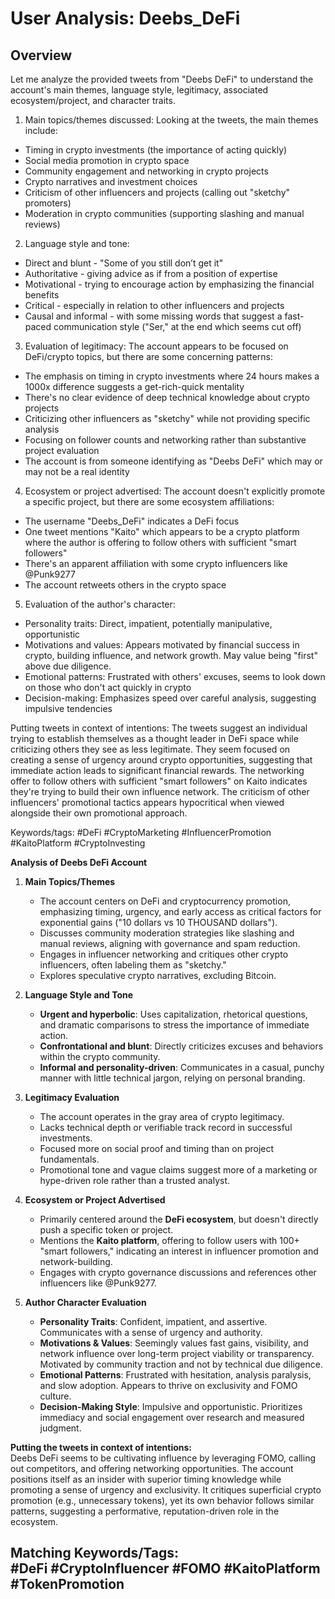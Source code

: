 # User Analysis: Deebs_DeFi

## Overview

<think>
Let me analyze the provided tweets from "Deebs DeFi" to understand the account's main themes, language style, legitimacy, associated ecosystem/project, and character traits.

1. Main topics/themes discussed:
Looking at the tweets, the main themes include:
- Timing in crypto investments (the importance of acting quickly)
- Social media promotion in crypto space
- Community engagement and networking in crypto projects
- Crypto narratives and investment choices
- Criticism of other influencers and projects (calling out "sketchy" promoters)
- Moderation in crypto communities (supporting slashing and manual reviews)

2. Language style and tone:
- Direct and blunt - "Some of you still don’t get it"
- Authoritative - giving advice as if from a position of expertise
- Motivational - trying to encourage action by emphasizing the financial benefits
- Critical - especially in relation to other influencers and projects
- Causal and informal - with some missing words that suggest a fast-paced communication style ("Ser," at the end which seems cut off)

3. Evaluation of legitimacy:
The account appears to be focused on DeFi/crypto topics, but there are some concerning patterns:
- The emphasis on timing in crypto investments where 24 hours makes a 1000x difference suggests a get-rich-quick mentality
- There's no clear evidence of deep technical knowledge about crypto projects
- Criticizing other influencers as "sketchy" while not providing specific analysis
- Focusing on follower counts and networking rather than substantive project evaluation
- The account is from someone identifying as "Deebs DeFi" which may or may not be a real identity

4. Ecosystem or project advertised:
The account doesn't explicitly promote a specific project, but there are some ecosystem affiliations:
- The username "Deebs_DeFi" indicates a DeFi focus
- One tweet mentions "Kaito" which appears to be a crypto platform where the author is offering to follow others with sufficient "smart followers"
- There's an apparent affiliation with some crypto influencers like @Punk9277
- The account retweets others in the crypto space

5. Evaluation of the author's character:
- Personality traits: Direct, impatient, potentially manipulative, opportunistic
- Motivations and values: Appears motivated by financial success in crypto, building influence, and network growth. May value being "first" above due diligence.
- Emotional patterns: Frustrated with others' excuses, seems to look down on those who don't act quickly in crypto
- Decision-making: Emphasizes speed over careful analysis, suggesting impulsive tendencies

Putting tweets in context of intentions:
The tweets suggest an individual trying to establish themselves as a thought leader in DeFi space while criticizing others they see as less legitimate. They seem focused on creating a sense of urgency around crypto opportunities, suggesting that immediate action leads to significant financial rewards. The networking offer to follow others with sufficient "smart followers" on Kaito indicates they're trying to build their own influence network. The criticism of other influencers' promotional tactics appears hypocritical when viewed alongside their own promotional approach.

Keywords/tags:
#DeFi
#CryptoMarketing
#InfluencerPromotion
#KaitoPlatform
#CryptoInvesting
</think>

**Analysis of Deebs DeFi Account**

1. **Main Topics/Themes**  
   - The account centers on DeFi and cryptocurrency promotion, emphasizing timing, urgency, and early access as critical factors for exponential gains ("10 dollars vs 10 THOUSAND dollars").  
   - Discusses community moderation strategies like slashing and manual reviews, aligning with governance and spam reduction.  
   - Engages in influencer networking and critiques other crypto influencers, often labeling them as "sketchy."  
   - Explores speculative crypto narratives, excluding Bitcoin.

2. **Language Style and Tone**  
   - **Urgent and hyperbolic**: Uses capitalization, rhetorical questions, and dramatic comparisons to stress the importance of immediate action.  
   - **Confrontational and blunt**: Directly criticizes excuses and behaviors within the crypto community.  
   - **Informal and personality-driven**: Communicates in a casual, punchy manner with little technical jargon, relying on personal branding.

3. **Legitimacy Evaluation**  
   - The account operates in the gray area of crypto legitimacy.  
   - Lacks technical depth or verifiable track record in successful investments.  
   - Focused more on social proof and timing than on project fundamentals.  
   - Promotional tone and vague claims suggest more of a marketing or hype-driven role rather than a trusted analyst.

4. **Ecosystem or Project Advertised**  
   - Primarily centered around the **DeFi ecosystem**, but doesn't directly push a specific token or project.  
   - Mentions the **Kaito platform**, offering to follow users with 100+ "smart followers," indicating an interest in influencer promotion and network-building.  
   - Engages with crypto governance discussions and references other influencers like @Punk9277.

5. **Author Character Evaluation**  
   - **Personality Traits**: Confident, impatient, and assertive. Communicates with a sense of urgency and authority.  
   - **Motivations & Values**: Seemingly values fast gains, visibility, and network influence over long-term project viability or transparency. Motivated by community traction and not by technical due diligence.  
   - **Emotional Patterns**: Frustrated with hesitation, analysis paralysis, and slow adoption. Appears to thrive on exclusivity and FOMO culture.  
   - **Decision-Making Style**: Impulsive and opportunistic. Prioritizes immediacy and social engagement over research and measured judgment.

**Putting the tweets in context of intentions:**  
Deebs DeFi seems to be cultivating influence by leveraging FOMO, calling out competitors, and offering networking opportunities. The account positions itself as an insider with superior timing knowledge while promoting a sense of urgency and exclusivity. It critiques superficial crypto promotion (e.g., unnecessary tokens), yet its own behavior follows similar patterns, suggesting a performative, reputation-driven role in the ecosystem.

**Matching Keywords/Tags:**  
#DeFi #CryptoInfluencer #FOMO #KaitoPlatform #TokenPromotion
---
